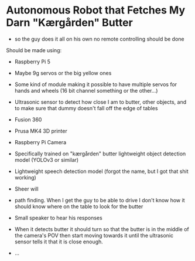 # Autonomous Robot that Fetches My Darn "Kærgården" Butter
- so the guy does it all on his own no remote controlling should be done

Should be made using:
- Raspberry Pi 5
- Maybe 9g servos or the big yellow ones
- Some kind of module making it possible to have multiple servos for hands and wheels (16 bit channel something or the other...)
- Ultrasonic sensor to detect how close I am to butter, other objects, and to make sure that dummy doesn't fall off the edge of tables
- Fusion 360
- Prusa MK4 3D printer
- Raspberry Pi Camera
- Specifically trained on "kærgården" butter lightweight object detection model (YOLOv3 or similar)
- Lightweight speech detection model (forgot the name, but I got that shit working)
- Sheer will

- path finding. When I get the guy to be able to drive I don't know how it should know where on the table to look for the butter

- Small speaker to hear his responses
- When it detects butter it should turn so that the butter is in the middle of the camera's POV then start moving towards it until the ultrasonic sensor tells it that it is close enough.
- ...
